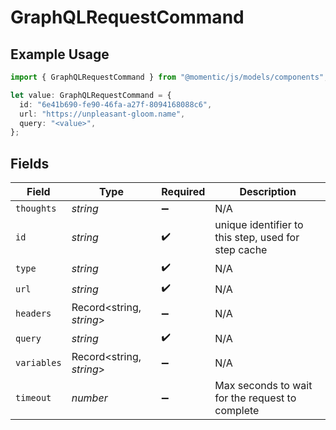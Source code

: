 # GraphQLRequestCommand

## Example Usage

```typescript
import { GraphQLRequestCommand } from "@momentic/js/models/components";

let value: GraphQLRequestCommand = {
  id: "6e41b690-fe90-46fa-a27f-8094168088c6",
  url: "https://unpleasant-gloom.name",
  query: "<value>",
};
```

## Fields

| Field                                               | Type                                                | Required                                            | Description                                         |
| --------------------------------------------------- | --------------------------------------------------- | --------------------------------------------------- | --------------------------------------------------- |
| `thoughts`                                          | *string*                                            | :heavy_minus_sign:                                  | N/A                                                 |
| `id`                                                | *string*                                            | :heavy_check_mark:                                  | unique identifier to this step, used for step cache |
| `type`                                              | *string*                                            | :heavy_check_mark:                                  | N/A                                                 |
| `url`                                               | *string*                                            | :heavy_check_mark:                                  | N/A                                                 |
| `headers`                                           | Record<string, *string*>                            | :heavy_minus_sign:                                  | N/A                                                 |
| `query`                                             | *string*                                            | :heavy_check_mark:                                  | N/A                                                 |
| `variables`                                         | Record<string, *string*>                            | :heavy_minus_sign:                                  | N/A                                                 |
| `timeout`                                           | *number*                                            | :heavy_minus_sign:                                  | Max seconds to wait for the request to complete     |